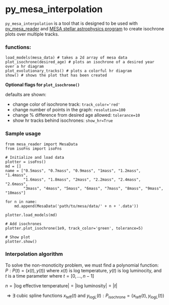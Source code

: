 # py_mesa_interpolation

```py_mesa_interpolation``` is a tool that is designed to be used with [py_mesa_reader](https://github.com/wmwolf/py_mesa_reader) and [MESA stellar astrophysics program](https://docs.mesastar.org/en/latest/) to create isochrone plots over multiple tracks.

### functions:
```
load_models(mesa_data) # takes a 2d array of mesa data
plot_isochrone(desired_age) # plots an isochrone of a desired year over a hr diagram
plot_evolutionary_tracks() # plots a colorful hr diagram
show() # shows the plot that has been created
```
<strong>Optional flags for ```plot_isochrone()```</strong><br>

defaults are shown:
- change color of isochrone track: ```track_color='red'```
- change number of points in the graph: ```resolution=100```
- change % difference from desired age allowed: ```tolerance=10```
- show hr tracks behind isochrones: ```show_hr=True```


### Sample usage
```
from mesa_reader import MesaData
from isoFns import isoFns

# Initialize and load data
plotter = isoFns()
md = []
name = ["0.5mass", "0.7mass", "0.9mass", "1mass", "1.2mass", "1.4mass", 
        "1.6mass", "1.8mass", "2mass", "2.2mass", "2.4mass", "2.6mass", 
        "3mass", "4mass", "5mass", "6mass", "7mass", "8mass", "9mass", "10mass"]

for n in name:
    md.append(MesaData('path/to/mesa/data/' + n + '.data'))

plotter.load_models(md)

# Add isochrones
plotter.plot_isochrone(1e9, track_color='green', tolerance=5)

# Show plot
plotter.show()
```

### Interpolation algorithm

To solve the non-monoticity problem, we must find a polynomial function:<br>
$P:P(t) = (x(t), y(t)) \textrm{ where } x(t) \textrm{ is log temperature, } y(t) \textrm{ is log luminocity, and }$ <br>
$t \textrm{ is a time parameter where } t = [0, ..., n-1]$

$n = \lvert \textrm{log effective temperature} \rvert = \lvert \textrm{log luminosity} \rvert = \lvert t \rvert$

$\Rightarrow \exists \textrm{ cubic spline functions } x_\text{teff}(t) \textrm{ and } y_\text{logL}(t) : P_\text{isochrone} = (x_\text{teff}(t), y_\text{logL}(t))$


















